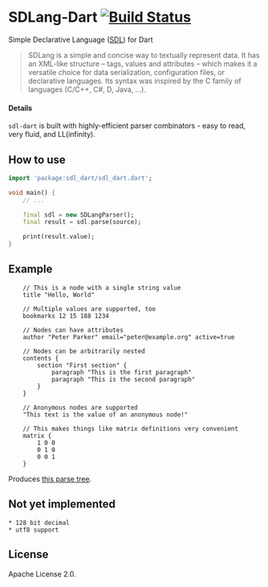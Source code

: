 # SDLang-Dart [![Build Status](https://travis-ci.org/jahan-addison/SDL-dart.svg?branch=master)](https://travis-ci.org/jahan-addison/SDL-dart)
Simple Declarative Language ([SDL](https://sdlang.org/)) for Dart

> SDLang is a simple and concise way to textually represent data. It has an XML-like structure – tags, values and attributes – which makes it a versatile choice for data serialization, configuration files, or declarative languages. Its syntax was inspired by the C family of languages (C/C++, C#, D, Java, …).

#### Details

`sdl-dart` is built with highly-efficient parser combinators - easy to read, very fluid, and LL(infinity).


## How to use

```dart
import 'package:sdl_dart/sdl_dart.dart';

void main() {
    // ...

    final sdl = new SDLangParser();
    final result = sdl.parse(source);

    print(result.value);
}
```

## Example

```
    // This is a node with a single string value
    title "Hello, World"

    // Multiple values are supported, too
    bookmarks 12 15 188 1234

    // Nodes can have attributes
    author "Peter Parker" email="peter@example.org" active=true

    // Nodes can be arbitrarily nested
    contents {
        section "First section" {
            paragraph "This is the first paragraph"
            paragraph "This is the second paragraph"
        }
    }

    // Anonymous nodes are supported
    "This text is the value of an anonymous node!"

    // This makes things like matrix definitions very convenient
    matrix {
        1 0 0
        0 1 0
        0 0 1
    }
```

Produces [this parse tree](https://gist.github.com/jahan-addison/894832429b583d23f4f07203faf630c5).

## Not yet implemented

    * 128 bit decimal
    * utf8 support

## License
Apache License 2.0.
